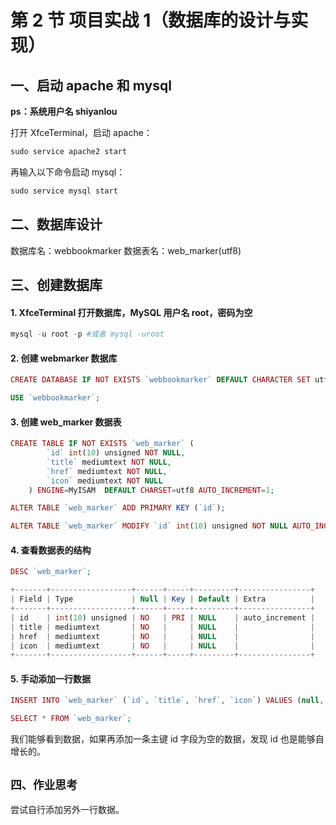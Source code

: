 # 第 2 节 项目实战 1（数据库的设计与实现）

## 一、启动 apache 和 mysql

**ps：系统用户名 shiyanlou**

打开 XfceTerminal，启动 apache：

```php
sudo service apache2 start 
```

再输入以下命令启动 mysql：

```php
sudo service mysql start 
```

## 二、数据库设计

数据库名：webbookmarker
数据表名：web_marker(utf8)

## 三、创建数据库

#### 1\. XfceTerminal 打开数据库，MySQL 用户名 root，密码为空

```php
mysql -u root -p #或者 mysql -uroot 
```

#### 2\. 创建 webmarker 数据库

```php
CREATE DATABASE IF NOT EXISTS `webbookmarker` DEFAULT CHARACTER SET utf8 COLLATE utf8_general_ci; 
```

```php
USE `webbookmarker`; 
```

#### 3\. 创建 web_marker 数据表

```php
CREATE TABLE IF NOT EXISTS `web_marker` (  
        `id` int(10) unsigned NOT NULL,  
        `title` mediumtext NOT NULL,
        `href` mediumtext NOT NULL,
        `icon` mediumtext NOT NULL
    ) ENGINE=MyISAM  DEFAULT CHARSET=utf8 AUTO_INCREMENT=1; 
```

```php
ALTER TABLE `web_marker` ADD PRIMARY KEY (`id`); 
```

```php
ALTER TABLE `web_marker` MODIFY `id` int(10) unsigned NOT NULL AUTO_INCREMENT,AUTO_INCREMENT=1; 
```

#### 4\. 查看数据表的结构

```php
DESC `web_marker`; 
```

```php
+-------+------------------+------+-----+---------+----------------+
| Field | Type             | Null | Key | Default | Extra          |
+-------+------------------+------+-----+---------+----------------+
| id    | int(10) unsigned | NO   | PRI | NULL    | auto_increment |
| title | mediumtext       | NO   |     | NULL    |                |
| href  | mediumtext       | NO   |     | NULL    |                |
| icon  | mediumtext       | NO   |     | NULL    |                |
+-------+------------------+------+-----+---------+----------------+ 
```

#### 5\. 手动添加一行数据

```php
INSERT INTO `web_marker` (`id`, `title`, `href`, `icon`) VALUES (null, 'lisheng blog', 'http://mirrors.aliyuncs.com', 'https://dn-anything-about-doc.qbox.me/0422/favicon.ico'); 
```

```php
SELECT * FROM `web_marker`; 
```

我们能够看到数据，如果再添加一条主键 id 字段为空的数据，发现 id 也是能够自增长的。

## `四、作业思考`

尝试自行添加另外一行数据。